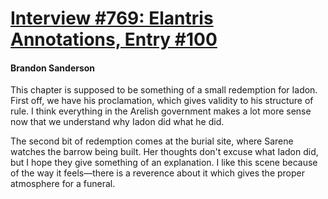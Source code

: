 # [Interview #769: Elantris Annotations, Entry #100](https://www.theoryland.com/intvmain.php?i=769#100)

#### Brandon Sanderson

This chapter is supposed to be something of a small redemption for Iadon. First off, we have his proclamation, which gives validity to his structure of rule. I think everything in the Arelish government makes a lot more sense now that we understand why Iadon did what he did.

The second bit of redemption comes at the burial site, where Sarene watches the barrow being built. Her thoughts don't excuse what Iadon did, but I hope they give something of an explanation. I like this scene because of the way it feels—there is a reverence about it which gives the proper atmosphere for a funeral.

